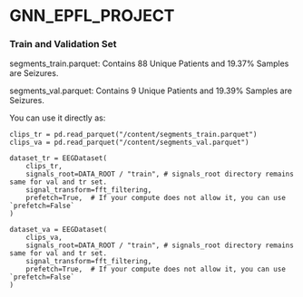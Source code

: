 # GNN_EPFL_PROJECT

### Train and Validation Set
segments_train.parquet: Contains 88 Unique Patients and 19.37% Samples are Seizures.

segments_val.parquet: Contains 9 Unique Patients and 19.39% Samples are Seizures.

You can use it directly as:

```
clips_tr = pd.read_parquet("/content/segments_train.parquet")
clips_va = pd.read_parquet("/content/segments_val.parquet")

dataset_tr = EEGDataset(
    clips_tr,
    signals_root=DATA_ROOT / "train", # signals_root directory remains same for val and tr set.
    signal_transform=fft_filtering,
    prefetch=True,  # If your compute does not allow it, you can use `prefetch=False`
)

dataset_va = EEGDataset(
    clips_va,
    signals_root=DATA_ROOT / "train", # signals_root directory remains same for val and tr set.
    signal_transform=fft_filtering,
    prefetch=True,  # If your compute does not allow it, you can use `prefetch=False`
)
```
